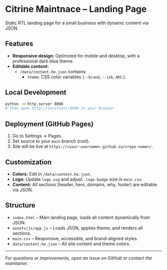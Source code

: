 # Citrine Maintnace – Landing Page

Static RTL landing page for a small business with dynamic content via JSON.

## Features

- **Responsive design:** Optimized for mobile and desktop, with a professional dark blue theme.
- **Editable content:**  
  - `/data/content.he.json` contains:
    - `theme`: CSS color variables (`--brand`, `--ink`, etc.).

## Local Development

```bash
python -m http.server 8080
# Then open http://localhost:8080 in your browser
```

## Deployment (GitHub Pages)

1. Go to Settings → Pages.
2. Set source to your `main` branch (root).
3. Site will be live at `https://<your-username>.github.io/<repo-name>/`.

## Customization

- **Colors:** Edit in `/data/content.he.json`.
- **Logo:** Update `logo.svg` and adjust `.logo-badge` size in `main.css`.
- **Content:** All sections (header, hero, domains, why, footer) are editable via JSON.

## Structure

- `index.html` – Main landing page, loads all content dynamically from JSON.
- `assets/js/app.js` – Loads JSON, applies theme, and renders all sections.
- `main.css` – Responsive, accessible, and brand-aligned styles.
- `data/content.he.json` – All site content and theme colors.

---

*For questions or improvements, open an issue on GitHub or contact the maintainer.*
